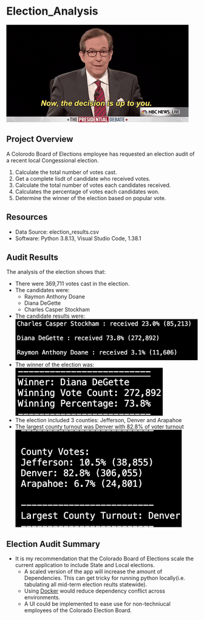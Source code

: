 # Election_Analysis
![](Resources/decision.gif) 
## Project Overview
A Colorodo Board of Elections employee has requested an election audit of a recent local Congessional election.

1. Calculate the total number of votes cast.
2. Get a complete lisdt of candidate who received votes.
3. Calculate the total number of votes each candidates received.
4. Calculates the percentage of votes each candidates won.
5. Determine the winner of the election based on popular vote.

## Resources
- Data Source: election_results.csv
- Software: Python 3.8.13, Visual Studio Code, 1.38.1

## Audit Results
The analysis of the election shows that:
- There were 369,711 votes cast in the election.
- The candidates were:
    - Raymon Anthony Doane
    - Diana DeGette
    - Charles Casper Stockham
- The candidate results were:
    ![](Resources/candidate_votes.png)
- The winner of the election was:
    ![](Resources/winner.png)
- The election included 3 counties: Jefferson, Denver and Arapahoe
- The largest county turnout was Denver with 82.8% of voter turnout
    ![](Resources/largest_county_turnout.png)

## Election Audit Summary
- It is my recommendation that the Colorado Board of Elections scale the current application to include State and Local elections.
    - A scaled version of the app will  increase the amount of Dependencies. This can get tricky for running python locally(i.e. tabulating all mid-term election reults statewide).
    - Using [Docker](https://www.docker.com/blog/containerized-python-development-part-1/) would reduce dependency conflict across environments.
    - A UI could be implemented to ease use for non-techniucal employees of the Colorado Election Board.

